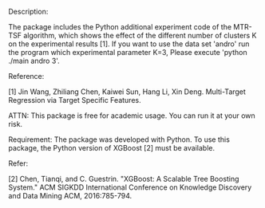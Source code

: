 Description: 

The package includes the Python additional experiment code of the MTR-TSF algorithm, which shows the effect of the different number of clusters K on the experimental results  [1]. If you want to use the data set 'andro' run the program which experimental parameter K=3, Please execute 'python ./main andro 3'.

Reference: 

[1] Jin Wang, Zhiliang Chen, Kaiwei Sun, Hang Li, Xin Deng. Multi-Target Regression via Target Specific Features.

ATTN: This package is free for academic usage. You can run it at your own risk.

Requirement: The package was developed with Python. To use this package, the Python version of XGBoost [2] must be available. 

Refer:

[2] Chen, Tianqi, and C. Guestrin. "XGBoost: A Scalable Tree Boosting System." ACM SIGKDD International Conference on Knowledge Discovery and Data Mining ACM, 2016:785-794.
